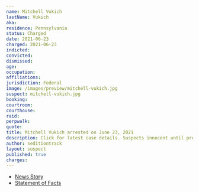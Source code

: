 ```yaml
---
name: Mitchell Vukich
lastName: Vukich
aka:
residence: Pennsylvania
status: Charged
date: 2021-06-23
charged: 2021-06-23
indicted:
convicted:
dismissed:
age:
occupation:
affiliations:
jurisdiction: Federal
image: /images/preview/mitchell-vukich.jpg
suspect: mitchell-vukich.jpg
booking:
courtroom:
courthouse:
raid:
perpwalk:
quote:
title: Mitchell Vukich arrested on June 23, 2021
description: Click for latest case details. Suspects innocent until proven guilty.
author: seditiontrack
layout: suspect
published: true
charges:
---
```

- [News Story](https://triblive.com/local/westmoreland/3-more-western-pa-residents-including-scottdale-man-charged-in-capitol-riots/)
- [Statement of Facts](https://extremism.gwu.edu/sites/g/files/zaxdzs2191/f/Mitchell%20Paul%20Vukich%20Statement%20of%20Facts.pdf)
